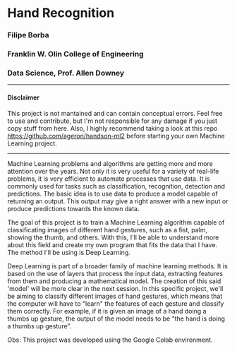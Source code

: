 # Hand Recognition
### Filipe Borba  
### Franklin W. Olin College of Engineering
### Data Science, Prof. Allen Downey

---

#### Disclaimer

This project is not mantained and can contain conceptual errors. Feel free to use and contribute, but I'm not responsible for any damage if you just copy stuff from here.
Also, I highly recommend taking a look at this repo https://github.com/ageron/handson-ml2 before starting your own Machine Learning project.

---

Machine Learning problems and algorithms are getting more and more attention over the years. Not only it is very useful for a variety of real-life problems, it is very efficient to automate processes that use data. It is commonly used for tasks such as classification, recognition, detection and predictions. The basic idea is to use data to produce a model capable of returning an output. This output may give a right answer with a new input or produce predictions towards the known data.

The goal of this project is to train a Machine Learning algorithm capable of classificating images of different hand gestures, such as a fist, palm, showing the thumb, and others. With this, I'll be able to understand more about this field and create my own program that fits the data that I have. The method I'll be using is Deep Learning.

Deep Learning is part of a broader family of machine learning methods. It is based on the use of layers that process the input data, extracting features from them and producing a mathematical model. The creation of this said 'model' will be more clear in the next session. In this specific project, we'll be aiming to classify different images of hand gestures, which means that the computer will have to "learn" the features of each gesture and classify them correctly. For example, if it is given an image of a hand doing a thumbs up gesture, the output of the model needs to be "the hand is doing a thumbs up gesture".

Obs: This project was developed using the Google Colab environment.
